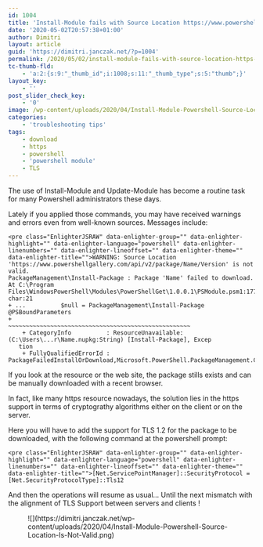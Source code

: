 ```yaml
---
id: 1004
title: 'Install-Module fails with Source Location https://www.powershellgallery.com/api/v2/package/xxx is not valid'
date: '2020-05-02T20:57:38+01:00'
author: Dimitri
layout: article
guid: 'https://dimitri.janczak.net/?p=1004'
permalink: /2020/05/02/install-module-fails-with-source-location-https-www-powershellgallery-com-api-v2-package-xxx-is-not-valid/
tc-thumb-fld:
    - 'a:2:{s:9:"_thumb_id";i:1008;s:11:"_thumb_type";s:5:"thumb";}'
layout_key:
    - ''
post_slider_check_key:
    - '0'
image: /wp-content/uploads/2020/04/Install-Module-Powershell-Source-Location-Is-Not-Valid.png
categories:
    - 'troubleshooting tips'
tags:
    - download
    - https
    - powershell
    - 'powershell module'
    - TLS
---
```


The use of Install-Module and Update-Module has become a routine task for many Powershell administrators these days.

Lately if you applied those commands, you may have received warnings and errors even from well-known sources. Messages include:

```
<pre class="EnlighterJSRAW" data-enlighter-group="" data-enlighter-highlight="" data-enlighter-language="powershell" data-enlighter-linenumbers="" data-enlighter-lineoffset="" data-enlighter-theme="" data-enlighter-title="">WARNING: Source Location 'https://www.powershellgallery.com/api/v2/package/Name/Version' is not valid.
PackageManagement\Install-Package : Package 'Name' failed to download.
At C:\Program Files\WindowsPowerShell\Modules\PowerShellGet\1.0.0.1\PSModule.psm1:1772 char:21
+ ...          $null = PackageManagement\Install-Package @PSBoundParameters
+                      ~~~~~~~~~~~~~~~~~~~~~~~~~~~~~~~~~~~~~~~~~~~~~~~~~~~~
    + CategoryInfo          : ResourceUnavailable: (C:\Users\...r\Name.nupkg:String) [Install-Package], Excep
   tion
    + FullyQualifiedErrorId : PackageFailedInstallOrDownload,Microsoft.PowerShell.PackageManagement.Cmdlets.InstallPackage
```

If you look at the resource or the web site, the package stills exists and can be manually downloaded with a recent browser.

In fact, like many https resource nowadays, the solution lies in the https support in terms of cryptograthy algorithms either on the client or on the server.

Here you will have to add the support for TLS 1.2 for the package to be downloaded, with the following command at the powershell prompt:

```
<pre class="EnlighterJSRAW" data-enlighter-group="" data-enlighter-highlight="" data-enlighter-language="powershell" data-enlighter-linenumbers="" data-enlighter-lineoffset="" data-enlighter-theme="" data-enlighter-title="">[Net.ServicePointManager]::SecurityProtocol = [Net.SecurityProtocolType]::Tls12
```

And then the operations will resume as usual… Until the next mismatch with the alignment of TLS Support between servers and clients !

<figure class="wp-block-image size-large">![](https://dimitri.janczak.net/wp-content/uploads/2020/04/Install-Module-Powershell-Source-Location-Is-Not-Valid.png)</figure>